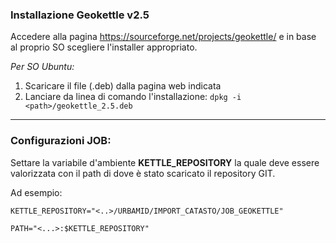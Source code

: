 ### Installazione Geokettle v2.5

Accedere alla pagina https://sourceforge.net/projects/geokettle/ e in base al proprio SO scegliere l'installer appropriato.

*Per SO Ubuntu:*
1. Scaricare il file (.deb) dalla pagina web indicata
2. Lanciare da linea di comando l'installazione: `dpkg -i <path>/geokettle_2.5.deb`

-----


### Configurazioni JOB:

Settare la variabile d'ambiente **KETTLE_REPOSITORY** la quale deve essere valorizzata con il path di dove è stato scaricato il repository GIT. 

Ad esempio:  
```
KETTLE_REPOSITORY="<..>/URBAMID/IMPORT_CATASTO/JOB_GEOKETTLE"

PATH="<...>:$KETTLE_REPOSITORY"
```




